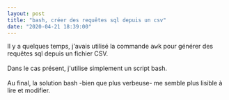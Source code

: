 ```yaml
---
layout: post
title: "bash, créer des requêtes sql depuis un csv"
date: "2020-04-21 18:39:00"
---
```

Il y a quelques temps, j'avais utilisé la commande <kbd>awk</kbd> pour générer des requêtes sql depuis un fichier CSV.<br /><br />Dans le cas présent, j'utilise simplement un script bash.<br /><br />Au final, la solution bash -bien que plus verbeuse- me semble plus lisible à lire et modifier.<br /><br /><script src="https://pastebin.com/embed_js/SiKUBag7"></script>
